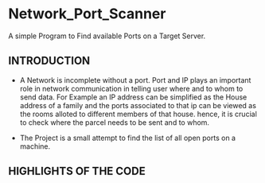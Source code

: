 # Network_Port_Scanner
A simple Program to Find available Ports on a Target Server.

## INTRODUCTION

- A Network is incomplete without a port. Port and IP plays an important role in network communication in telling user where and to whom to send data.
For Example an IP address can be simplified as the House address of a family and the ports associated to that ip can be viewed as the rooms alloted to different members of that house. hence, it is crucial to check where the parcel needs to be sent and to whom.

- The Project is a small attempt to find the list of all open ports on a machine. 

## HIGHLIGHTS OF THE CODE
